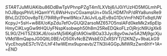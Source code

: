 $START$JuMlUAKibu86DdBwTpVPhnpPZgT4m1LXVbj6/iJ0iYUzHD5MGLmhPLhOJBpqsPhVLHQamYYL6WsHvzvCGxampUn+0Ix5LHDM7nP/dRYa8unsRe9BfxLD/Z0Oov8pTE/79iR8yrPewI9Ncx7JklJvILqJEvBsG1DcVmFhNDTx8qtUWKcpyJ+5sH+w88X/oKpZdu7efOvGUQI2arsoMZ657O5nslAFd0keMk2x6pEIpHmyCiKLvgGw9tHQUyFNspKsobwph50h8m25ReEDQkoFLzOjRrjcN9UgXk65L9G/ZHiT5Z83KJ6/osixfAj5i6KgEtA9OiwIBOa33Jyc8gv0wJw5A2Mj9gcXjuVMd18mQapsJG0QltL0BE/vD50XvNcBZWsbEOZxRSIYTj12KNZy+9baLkG9VycEhoybES7c1VZrLhF41wWEmx9upnevb/ZTN3Ii4GGpJMWRzZwn6hY+1A==$END$